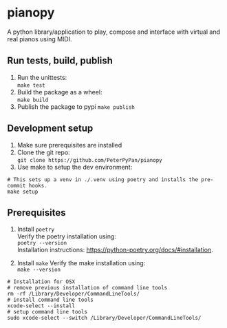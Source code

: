 # pianopy
A python library/application to play, compose and interface with virtual and 
real pianos using MIDI.

## Run tests, build, publish
1. Run the unittests:  
`make test`
2. Build the package as a wheel:  
`make build`
3. Publish the package to pypi
`make publish`

## Development setup
1. Make sure prerequisites are installed
2. Clone the git repo:  
`git clone https://github.com/PeterPyPan/pianopy`
3. Use make to setup the dev environment:
```
# This sets up a venv in ./.venv using poetry and installs the pre-commit hooks.  
make setup
```

## Prerequisites
1. Install `poetry`  
Verify the poetry installation using:  
`poetry --version`  
Installation instructions: https://python-poetry.org/docs/#installation.

2. Install `make`
Verify the make installation using:  
`make --version`  

```
# Installation for OSX
# remove previous installation of command line tools
rm -rf /Library/Developer/CommandLineTools/
# install command line tools
xcode-select --install
# setup command line tools
sudo xcode-select --switch /Library/Developer/CommandLineTools/
```
